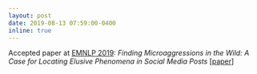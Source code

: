 ```yaml
---
layout: post
date: 2019-08-13 07:59:00-0400
inline: true
---
```


Accepted paper at [EMNLP 2019](https://www.emnlp-ijcnlp2019.org/): *Finding Microaggressions in the Wild: A Case for Locating Elusive Phenomena in Social Media Posts* [[paper](https://www.aclweb.org/anthology/D19-1176.pdf)]
